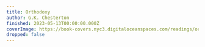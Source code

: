 ```yaml
---
title: Orthodoxy
author: G.K. Chesterton
finished: 2023-05-13T00:00:00.000Z
coverImage: https://book-covers.nyc3.digitaloceanspaces.com/readings/orthodoxy-01.webp
dropped: false
---
```


